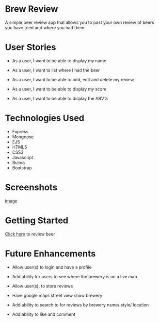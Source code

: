 # Brew Review 

A simple beer review app that allows you to post your own review of beers you have tried and where you had them. 

# User Stories 

- As a user, I want to be able to display my name 

- As a user, I want to list where I had the beer 

- As a user, I want to be able to add, edit and delete my review 

- As a user, I want to be able to display my score

- As a user, I want to be able to display the ABV%


# Technologies Used

- Express
- Mongoose 
- EJS 
- HTML5
- CSS3
- Javascript
- Bulma 
- Bootstrap

# Screenshots

[image](https://imgur.com/OuUc2ZX)

#  Getting Started

[Click here](https://nathang-project2-brewreview.herokuapp.com/reviews) to review beer

# Future Enhancements 

- Allow user(s) to login and have a profile 

- Add ability for users to see where the brewery is on a live map

- Allow user(s), to store reviews 

- Have google maps street view show brewery

- Add ability to search to for reviews by brewery name/ style/ location 

- Add ability to like and comment 